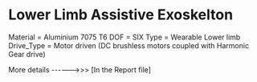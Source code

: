 # Lower Limb Assistive Exoskelton

Material = Aluminium 7075 T6
DOF = SIX
Type = Wearable Lower limb
Drive_Type = Motor driven (DC brushless motors coupled with Harmonic Gear drive)

More details ------>>> [In the Report file]
